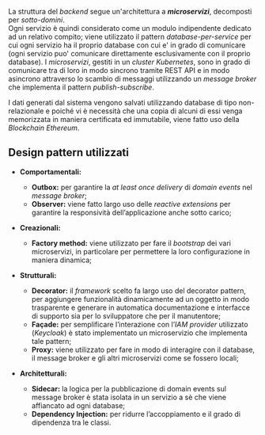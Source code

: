 
La struttura del *backend* segue un'architettura a ***microservizi***, decomposti per *sotto-domini*. </br>
Ogni servizio è quindi considerato come un modulo indipendente dedicato ad un relativo compito; viene utilizzato il pattern *database-per-service* per cui ogni servizio ha il proprio database con cui e' in grado di comunicare (ogni servizio puo' comunicare direttamente esclusivamente con il proprio database). I *microservizi*, gestiti in un *cluster Kubernetes*, sono in grado di comunicare tra di loro in modo sincrono tramite REST API e in modo asincrono attraverso lo scambio di messaggi utilizzando un *message broker* che implementa il pattern *publish-subscribe*. </br>


I dati generati dal sistema vengono salvati utilizzando database di tipo non-relazionale e poiché vi è necessità che una copia di alcuni di essi venga memorizzata in maniera certificata ed immutabile, viene fatto uso della *Blockchain Ethereum*.

## Design pattern utilizzati
- **Comportamentali:**
  - **Outbox:** per garantire la *at least once delivery* di *domain events* nel *message broker*;
  - **Observer:** viene fatto largo uso delle *reactive extensions* per garantire la responsività dell’applicazione anche sotto carico;

- **Creazionali:**
  - **Factory method:** viene utilizzato per fare il *bootstrap* dei vari microservizi, in particolare per permettere la loro configurazione in maniera dinamica;
  
- **Strutturali:**
  - **Decorator:** il *framework* scelto fa largo uso del decorator pattern, per aggiungere funzionalità dinamicamente ad un oggetto in modo trasparente e generare in automatica documentazione e interfacce di supporto sia per lo sviluppatore che per il manutentore;
  - **Façade:** per semplificare l’interazione con l’*IAM provider* utilizzato (*Keycloak*) è stato implementato un microservizio che implementa tale pattern;
  - **Proxy:** viene utilizzato per fare in modo di interagire con il database, il message broker e gli altri microservizi come se fossero locali;

- **Architetturali:**
  - **Sidecar:** la logica per la pubblicazione di domain events sul message broker è stata isolata in un servizio a sè che viene affiancato ad ogni database;
  - **Dependency Injection:** per ridurre l’accoppiamento e il grado di dipendenza tra le classi.